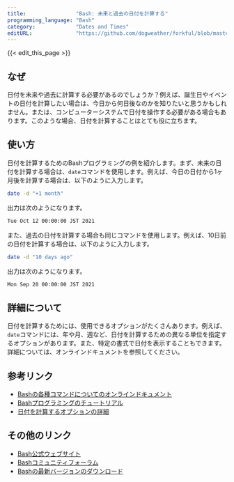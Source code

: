 ```yaml
---
title:                "Bash: 未来と過去の日付を計算する"
programming_language: "Bash"
category:             "Dates and Times"
editURL:              "https://github.com/dogweather/forkful/blob/master/content/ja/bash/calculating-a-date-in-the-future-or-past.md"
---
```


{{< edit_this_page >}}

## なぜ

日付を未来や過去に計算する必要があるのでしょうか？例えば、誕生日やイベントの日付を計算したい場合は、今日から何日後なのかを知りたいと思うかもしれません。または、コンピューターシステムで日付を操作する必要がある場合もあります。このような場合、日付を計算することはとても役に立ちます。

## 使い方

日付を計算するためのBashプログラミングの例を紹介します。まず、未来の日付を計算する場合は、```date```コマンドを使用します。例えば、今日の日付から1ヶ月後を計算する場合は、以下のように入力します。

```Bash
date -d "+1 month"
```

出力は次のようになります。

```Bash
Tue Oct 12 00:00:00 JST 2021
```

また、過去の日付を計算する場合も同じコマンドを使用します。例えば、10日前の日付を計算する場合は、以下のように入力します。

```Bash
date -d "10 days ago"
```

出力は次のようになります。

```Bash
Mon Sep 20 00:00:00 JST 2021
```

## 詳細について

日付を計算するためには、使用できるオプションがたくさんあります。例えば、```date```コマンドには、年や月、週など、日付を計算するための異なる単位を指定するオプションがあります。また、特定の書式で日付を表示することもできます。詳細については、オンラインドキュメントを参照してください。

## 参考リンク

- [Bashの各種コマンドについてのオンラインドキュメント](https://www.gnu.org/software/bash/manual/bash.html)
- [Bashプログラミングのチュートリアル](https://tldp.org/HOWTO/Bash-Prog-Intro-HOWTO.html)
- [日付を計算するオプションの詳細](https://www.gnu.org/software/coreutils/manual/html_node/Date-input-formats.html)

## その他のリンク

- [Bash公式ウェブサイト](https://www.gnu.org/software/bash/)
- [Bashコミュニティフォーラム](https://lists.gnu.org/mailman/listinfo/bug-bash)
- [Bashの最新バージョンのダウンロード](https://ftp.gnu.org/gnu/bash/)